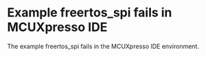 # Example freertos_spi fails in MCUXpresso IDE

The example freertos_spi fails in the MCUXpresso IDE environment.